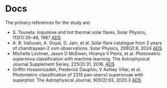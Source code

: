 # Docs

The primary references for the study are:
- S. Tsuneta. Impulsive and hot thermal solar flares. Solar Physics, 113(1):35–48, 1987 [ADS](https://ui.adsabs.harvard.edu/abs/1987SoPh..113...35T/abstract)
- A. B. Valluvan, A. Goyal, D. Jain, et al. Solar flare catalogue from 3 years of chandrayaan-2 xsm observations. Solar Physics, 299(2):8, 2024 [ADS](https://ui.adsabs.harvard.edu/abs/2024SoPh..299....8V/abstract)
- Michelle Lochner, Jason D McEwen, Hiranya V Peiris, et al. Photometric supernova classification with machine learning. The Astrophysical Journal Supplement Series, 225(2):31, 2016. [ADS](https://ui.adsabs.harvard.edu/abs/2016ApJS..225...31L/abstract)
- Griffin Hosseinzadeh, Frederick Dauphin, V Ashley Villar, et al. Photometric classification of 2315 pan-starrs1 supernovae with superphot. The Astrophysical Journal, 905(2):93, 2020.3 [ADS](https://ui.adsabs.harvard.edu/abs/2020ApJ...905...93H/abstract)